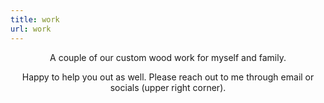 ```yaml
---
title: work
url: work
---
```


<div align="center">
	<p>
        A couple of our custom wood work for myself and family. 
	</p>
	<p>
		Happy to help you out as well. Please reach out to me through email or socials (upper right corner).
	</p>
</div>
